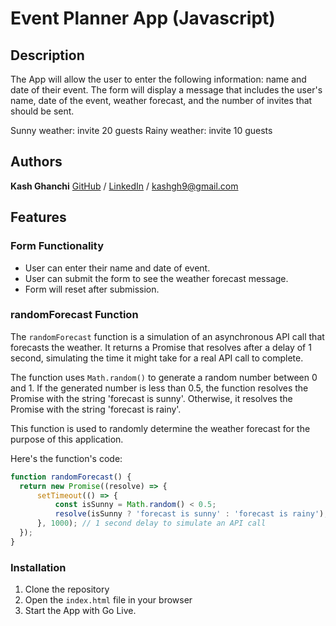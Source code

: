 # Event Planner App (Javascript)

## Description

The App will allow the user to enter the following information: name and date of their event. The form will display a message that includes the user's name, date of the event, weather forecast, and the number of invites that should be sent.

Sunny weather: invite 20 guests
Rainy weather: invite 10 guests

## Authors

__Kash Ghanchi__
[GitHub](https://github.com/kxxg1 "Kash's GitHub") / [LinkedIn](http://linkedin.com/in/kashg1/ "Kash's LinkedIn") / <kashgh9@gmail.com>

## Features

### Form Functionality

* User can enter their name and date of event.
* User can submit the form to see the weather forecast message.
* Form will reset after submission.

### randomForecast Function

The `randomForecast` function is a simulation of an asynchronous API call that forecasts the weather. It returns a Promise that resolves after a delay of 1 second, simulating the time it might take for a real API call to complete.

The function uses `Math.random()` to generate a random number between 0 and 1. If the generated number is less than 0.5, the function resolves the Promise with the string 'forecast is sunny'. Otherwise, it resolves the Promise with the string 'forecast is rainy'.

This function is used to randomly determine the weather forecast for the purpose of this application.

Here's the function's code:

```javascript
function randomForecast() {
  return new Promise((resolve) => {
      setTimeout(() => {
          const isSunny = Math.random() < 0.5;
          resolve(isSunny ? 'forecast is sunny' : 'forecast is rainy');
      }, 1000); // 1 second delay to simulate an API call
  });
}
```

### Installation

1. Clone the repository
2. Open the `index.html` file in your browser
3. Start the App with Go Live.
